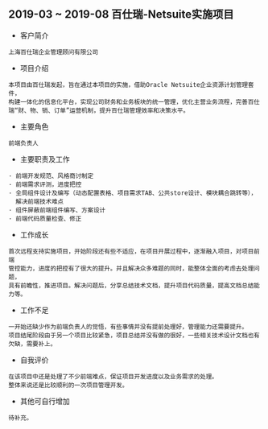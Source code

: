 ## 2019-03 ~ 2019-08 百仕瑞-Netsuite实施项目

- 客户简介
```
上海百仕瑞企业管理顾问有限公司
```

- 项目介绍
```
本项目由百仕瑞发起，旨在通过本项目的实施，借助Oracle Netsuite企业资源计划管理套件，
构建一体化的信息化平台，实现公司财务和业务板块的统一管理，优化主营业务流程，完善百仕
瑞“财、物、销、订单”运营机制，提升百仕瑞管理效率和决策水平。
```

- 主要角色
```
前端负责人
```

- 主要职责及工作
```
· 前端开发规范、风格商讨制定
· 前端需求评测，进度把控
· 全局组件设计及编写（动态配置表格、项目需求TAB、公共store设计、模块耦合跳转等），
  解决前端技术难点
· 组件屏蔽前端组件编写、方案设计
· 前端代码质量检查、修正

```

- 工作成长
```
首次远程支持实施项目，开始阶段还有些不适应，在项目开展过程中，逐渐融入项目，对项目前端
管控能力，进度的把控有了很大的提升。并且解决众多难题的同时，能整体全面的考虑去处理问题，
具有前瞻性，推进项目。解决问题后，分享总结技术文档，提升项目代码质量，提高文档总结能力等。
```

- 工作不足
```
一开始还缺少作为前端负责人的觉悟，有些事情并没有提前处理好，管理能力还需要提升。
项目结尾阶段由于另一个项目比较紧急，项目总结并没有做的很好，一些相关技术设计文档也有欠缺，需要补上。
```

- 自我评价
```
在该项目中还是处理了不少前端难点，保证项目开发进度以及业务需求的处理。
整体来说还是比较顺利的一次项目管理开发。
```

- 其他可自行增加
```
待补充。
```
